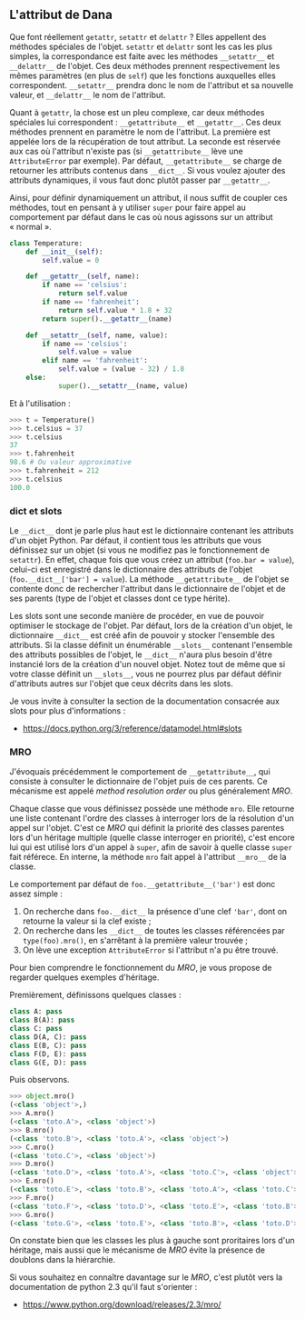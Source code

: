 ## L'attribut de Dana

Que font réellement `getattr`, `setattr` et `delattr` ? Elles appellent des méthodes spéciales de l'objet.
`setattr` et `delattr` sont les cas les plus simples, la correspondance est faite avec les méthodes `__setattr__` et `__delattr__` de l'objet. Ces deux méthodes prennent respectivement les mêmes paramètres (en plus de `self`) que les fonctions auxquelles elles correspondent. `__setattr__` prendra donc le nom de l'attribut et sa nouvelle valeur, et `__delattr__` le nom de l'attribut.

Quant à `getattr`, la chose est un pleu complexe, car deux méthodes spéciales lui correspondent : `__getattribute__` et `__getattr__`. Ces deux méthodes prennent en paramètre le nom de l'attribut.
La première est appelée lors de la récupération de tout attribut. La seconde est réservée aux cas où l'attribut n'existe pas (si `__getattribute__` lève une `AttributeError` par exemple).
Par défaut, `__getattribute__` se charge de retourner les attributs contenus dans `__dict__`. Si vous voulez ajouter des attributs dynamiques, il vous faut donc plutôt passer par `__getattr__`.

Ainsi, pour définir dynamiquement un attribut, il nous suffit de coupler ces méthodes, tout en pensant à y utiliser `super` pour faire appel au comportement par défaut dans le cas où nous agissons sur un attribut « normal ».

```python
class Temperature:
    def __init__(self):
        self.value = 0

    def __getattr__(self, name):
        if name == 'celsius':
            return self.value
        if name == 'fahrenheit':
            return self.value * 1.8 + 32
        return super().__getattr__(name)

    def __setattr__(self, name, value):
        if name == 'celsius':
            self.value = value
        elif name == 'fahrenheit':
            self.value = (value - 32) / 1.8
	else:
            super().__setattr__(name, value)
```

Et à l'utilisation :

```python
>>> t = Temperature()
>>> t.celsius = 37
>>> t.celsius
37
>>> t.fahrenheit
98.6 # Ou valeur approximative
>>> t.fahrenheit = 212
>>> t.celsius
100.0
```

### dict et slots

Le `__dict__` dont je parle plus haut est le dictionnaire contenant les attributs d'un objet Python. Par défaut, il contient tous les attributs que vous définissez sur un objet (si vous ne modifiez pas le fonctionnement de `setattr`).
En effet, chaque fois que vous créez un attribut (`foo.bar = value`), celui-ci est enregistré dans le dictionnaire des attributs de l'objet (`foo.__dict__['bar'] = value`). La méthode `__getattribute__` de l'objet se contente donc de rechercher l'attribut dans le dictionnaire de l'objet et de ses parents (type de l'objet et classes dont ce type hérite).

Les slots sont une seconde manière de procéder, en vue de pouvoir optimiser le stockage de l'objet. Par défaut, lors de la création d'un objet, le dictionnaire `__dict__` est créé afin de pouvoir y stocker l'ensemble des attributs. Si la classe définit un énumérable `__slots__` contenant l'ensemble des attributs possibles de l'objet, le `__dict__` n'aura plus besoin d'être instancié lors de la création d'un nouvel objet.
Notez tout de même que si votre classe définit un `__slots__`, vous ne pourrez plus par défaut définir d'attributs autres sur l'objet que ceux décrits dans les slots.

Je vous invite à consulter la section de la documentation consacrée aux slots pour plus d'informations :

* https://docs.python.org/3/reference/datamodel.html#slots

### MRO

J'évoquais précédemment le comportement de `__getattribute__`, qui consiste à consulter le dictionnaire de l'objet puis de ces parents. Ce mécanisme est appelé *method resolution order* ou plus généralement *MRO*.

Chaque classe que vous définissez possède une méthode `mro`. Elle retourne une liste contenant l'ordre des classes à interroger lors de la résolution d'un appel sur l'objet.
C'est ce *MRO* qui définit la priorité des classes parentes lors d'un héritage multiple (quelle classe interroger en priorité), c'est encore lui qui est utilisé lors d'un appel à `super`, afin de savoir à quelle classe `super` fait référece.
En interne, la méthode `mro` fait appel à l'attribut `__mro__` de la classe.

Le comportement par défaut de `foo.__getattribute__('bar')` est donc assez simple :
1. On recherche dans `foo.__dict__` la présence d'une clef `'bar'`, dont on retourne la valeur si la clef existe ;
2. On recherche dans les `__dict__` de toutes les classes référencées par `type(foo).mro()`, en s'arrêtant à la première valeur trouvée ;
3. On lève une exception `AttributeError` si l'attribut n'a pu être trouvé.

Pour bien comprendre le fonctionnement du *MRO*, je vous propose de regarder quelques exemples d'héritage.

Premièrement, définissons quelques classes :

```python
class A: pass
class B(A): pass
class C: pass
class D(A, C): pass
class E(B, C): pass
class F(D, E): pass
class G(E, D): pass
```

Puis observons.

```python
>>> object.mro()
(<class 'object'>,)
>>> A.mro()
(<class 'toto.A'>, <class 'object'>)
>>> B.mro()
(<class 'toto.B'>, <class 'toto.A'>, <class 'object'>)
>>> C.mro()
(<class 'toto.C'>, <class 'object'>)
>>> D.mro()
(<class 'toto.D'>, <class 'toto.A'>, <class 'toto.C'>, <class 'object'>)
>>> E.mro()
(<class 'toto.E'>, <class 'toto.B'>, <class 'toto.A'>, <class 'toto.C'>, <class 'object'>)
>>> F.mro()
(<class 'toto.F'>, <class 'toto.D'>, <class 'toto.E'>, <class 'toto.B'>, <class 'toto.A'>, <class 'toto.C'>, <class 'object'>)
>>> G.mro()
(<class 'toto.G'>, <class 'toto.E'>, <class 'toto.B'>, <class 'toto.D'>, <class 'toto.A'>, <class 'toto.C'>, <class 'object'>)
```

On constate bien que les classes les plus à gauche sont proritaires lors d'un héritage, mais aussi que le mécanisme de *MRO* évite la présence de doublons dans la hiérarchie.

Si vous souhaitez en connaître davantage sur le *MRO*, c'est plutôt vers la documentation de python 2.3 qu'il faut s'orienter :

* https://www.python.org/download/releases/2.3/mro/
